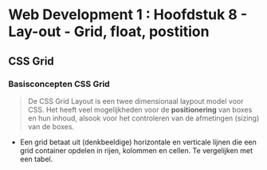 # Web Development 1 : Hoofdstuk 8 - Lay-out - Grid, float, postition

## CSS Grid

### Basisconcepten CSS Grid

> De CSS Grid Layout is een twee dimensionaal laypout model voor CSS. Het heeft veel mogelijkheden voor de **positionering** van boxes en hun inhoud, alsook voor het controleren van de afmetingen (sizing) van de boxes.

- Een grid betaat uit (denkbeeldige) horizontale en verticale lijnen die een grid container opdelen in rijen, kolommen en cellen. Te vergelijken met een tabel.

